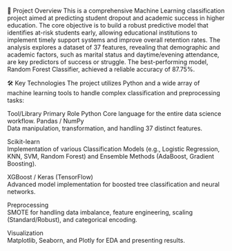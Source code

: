 🎯 Project Overview
This is a comprehensive Machine Learning classification project aimed at predicting student dropout and academic success in higher education. The core objective is to build a robust predictive model that identifies at-risk students early, allowing educational institutions to implement timely support systems and improve overall retention rates. The analysis explores a dataset of 37 features, revealing that demographic and academic factors, such as marital status and daytime/evening attendance, are key predictors of success or struggle. The best-performing model, Random Forest Classifier, achieved a reliable accuracy of 87.75%.





🛠️ Key Technologies
The project utilizes Python and a wide array of machine learning tools to handle complex classification and preprocessing tasks:

Tool/Library	Primary Role
Python	Core language for the entire data science workflow.
Pandas / NumPy	
Data manipulation, transformation, and handling 37 distinct features.


Scikit-learn	
Implementation of various Classification Models (e.g., Logistic Regression, KNN, SVM, Random Forest) and Ensemble Methods (AdaBoost, Gradient Boosting).


XGBoost / Keras (TensorFlow)	
Advanced model implementation for boosted tree classification and neural networks.


Preprocessing		
SMOTE for handling data imbalance, feature engineering, scaling (Standard/Robust), and categorical encoding.



Visualization	
Matplotlib, Seaborn, and Plotly for EDA and presenting results.
